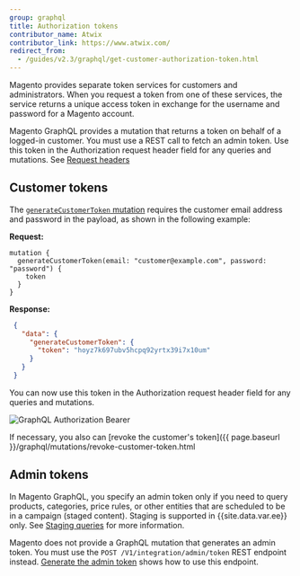 ```yaml
---
group: graphql
title: Authorization tokens
contributor_name: Atwix
contributor_link: https://www.atwix.com/
redirect_from:
  - /guides/v2.3/graphql/get-customer-authorization-token.html
---
```


Magento provides separate token services for customers and administrators. When you request a token from one of these services, the service returns a unique access token in exchange for the username and password for a Magento account.

Magento GraphQL provides a mutation that returns a token on behalf of a logged-in customer. You must use a REST call to fetch an admin token. Use this token in the Authorization request header field for any queries and mutations. See [Request headers]({{page.baseurl}}/graphql/send-request.html#headers)

## Customer tokens

The [`generateCustomerToken` mutation]({{page.baseurl}}/graphql/mutations/generate-customer-token.html) requires the customer email address and password in the payload, as shown in the following example:

**Request:**

```text
mutation {
  generateCustomerToken(email: "customer@example.com", password: "password") {
    token
  }
}
```

**Response:**

```json
 {
   "data": {
     "generateCustomerToken": {
       "token": "hoyz7k697ubv5hcpq92yrtx39i7x10um"
     }
   }
 }
```

You can now use this token in the Authorization request header field for any queries and mutations.

![GraphQL Authorization Bearer]({{site.baseurl}}/common/images/graphql/graphql-authorization.png)

If necessary, you also can [revoke the customer's token]({{ page.baseurl }}/graphql/mutations/revoke-customer-token.html

## Admin tokens

In Magento GraphQL, you specify an admin token only if you need to query products, categories, price rules, or other entities that are scheduled to be in a campaign (staged content). Staging is supported in {{site.data.var.ee}} only. See [Staging queries]({{page.baseurl}}/graphql/queries/index.html#staging) for more information.

Magento does not provide a GraphQL mutation that generates an admin token. You must use the `POST /V1/integration/admin/token` REST endpoint instead. [Generate the admin token]({{page.baseurl}}/rest/tutorials/prerequisite-tasks/create-admin-token.html) shows how to use this endpoint.
